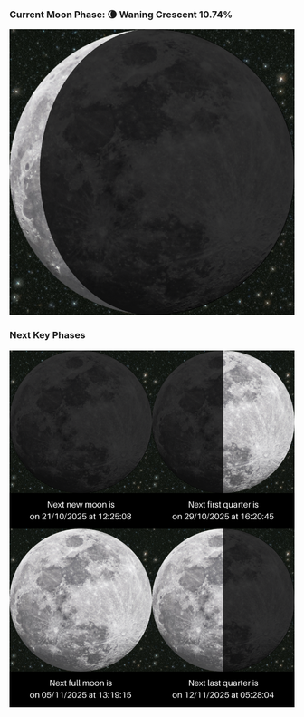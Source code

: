 ### Current Moon Phase: 🌘 Waning Crescent 10.74%
![Moon Phase](moonphase.png)
### Next Key Phases
![Gallery](gallery.png)